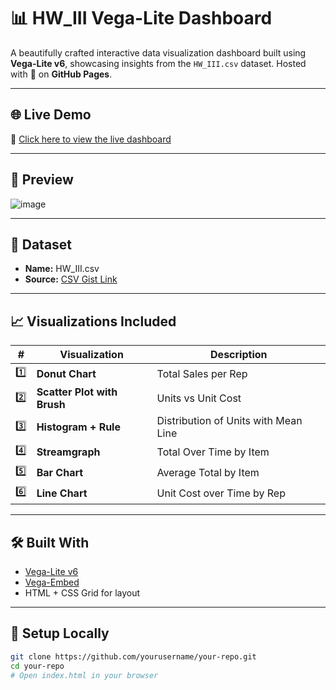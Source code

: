 # 📊 HW_III Vega-Lite Dashboard

A beautifully crafted interactive data visualization dashboard built using **Vega-Lite v6**, showcasing insights from the `HW_III.csv` dataset. Hosted with 💙 on **GitHub Pages**.

---

## 🌐 Live Demo

🔗 [Click here to view the live dashboard](https://nishant38.github.io/vega-dashboard/)

---

## 📸 Preview
![image](https://github.com/user-attachments/assets/a0160eb5-86f3-4821-a48d-6a4ea4d413d9)




---

## 📁 Dataset

- **Name:** HW_III.csv  
- **Source:** [CSV Gist Link](https://gist.githubusercontent.com/Nishant38/a9e959e08a5d350f944cc15ab83dce9a/raw/963f9cf93c32f92093c839ef66461f88bd799768/HW_III.csv)

---

## 📈 Visualizations Included

| # | Visualization | Description |
|---|---------------|-------------|
| 1️⃣ | **Donut Chart** | Total Sales per Rep |
| 2️⃣ | **Scatter Plot with Brush** | Units vs Unit Cost |
| 3️⃣ | **Histogram + Rule** | Distribution of Units with Mean Line |
| 4️⃣ | **Streamgraph** | Total Over Time by Item |
| 5️⃣ | **Bar Chart** | Average Total by Item |
| 6️⃣ | **Line Chart** | Unit Cost over Time by Rep |

---

## 🛠️ Built With

- [Vega-Lite v6](https://vega.github.io/vega-lite/)
- [Vega-Embed](https://github.com/vega/vega-embed)
- HTML + CSS Grid for layout

---

## 🚀 Setup Locally

```bash
git clone https://github.com/yourusername/your-repo.git
cd your-repo
# Open index.html in your browser
